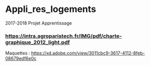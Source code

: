 # Appli_res_logements
2017-2018 Projet Apprentissage

### https://intra.agroparistech.fr/IMG/pdf/charte-graphique_2012_light.pdf


Maquettes : 
https://xd.adobe.com/view/3011cbc9-3617-4112-8feb-08679edf6e0c
